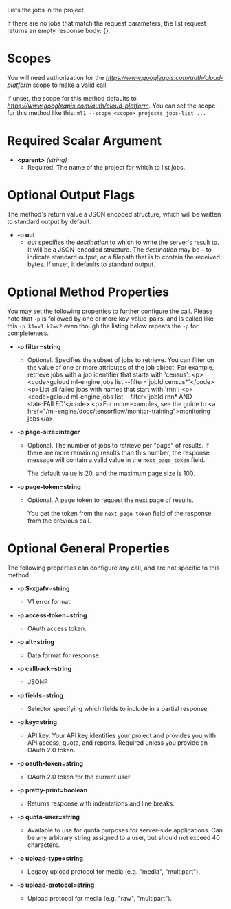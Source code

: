 Lists the jobs in the project.

If there are no jobs that match the request parameters, the list
request returns an empty response body: {}.
# Scopes

You will need authorization for the *https://www.googleapis.com/auth/cloud-platform* scope to make a valid call.

If unset, the scope for this method defaults to *https://www.googleapis.com/auth/cloud-platform*.
You can set the scope for this method like this: `ml1 --scope <scope> projects jobs-list ...`
# Required Scalar Argument
* **&lt;parent&gt;** *(string)*
    - Required. The name of the project for which to list jobs.

# Optional Output Flags

The method's return value a JSON encoded structure, which will be written to standard output by default.

* **-o out**
    - *out* specifies the *destination* to which to write the server's result to.
      It will be a JSON-encoded structure.
      The *destination* may be `-` to indicate standard output, or a filepath that is to contain the received bytes.
      If unset, it defaults to standard output.
# Optional Method Properties

You may set the following properties to further configure the call. Please note that `-p` is followed by one 
or more key-value-pairs, and is called like this `-p k1=v1 k2=v2` even though the listing below repeats the
`-p` for completeness.

* **-p filter=string**
    - Optional. Specifies the subset of jobs to retrieve.
        You can filter on the value of one or more attributes of the job object.
        For example, retrieve jobs with a job identifier that starts with &#39;census&#39;:
        &lt;p&gt;&lt;code&gt;gcloud ml-engine jobs list --filter=&#39;jobId:census*&#39;&lt;/code&gt;
        &lt;p&gt;List all failed jobs with names that start with &#39;rnn&#39;:
        &lt;p&gt;&lt;code&gt;gcloud ml-engine jobs list --filter=&#39;jobId:rnn*
        AND state:FAILED&#39;&lt;/code&gt;
        &lt;p&gt;For more examples, see the guide to
        &lt;a href=&#34;/ml-engine/docs/tensorflow/monitor-training&#34;&gt;monitoring jobs&lt;/a&gt;.

* **-p page-size=integer**
    - Optional. The number of jobs to retrieve per &#34;page&#34; of results. If there
        are more remaining results than this number, the response message will
        contain a valid value in the `next_page_token` field.
        
        The default value is 20, and the maximum page size is 100.

* **-p page-token=string**
    - Optional. A page token to request the next page of results.
        
        You get the token from the `next_page_token` field of the response from
        the previous call.

# Optional General Properties

The following properties can configure any call, and are not specific to this method.

* **-p $-xgafv=string**
    - V1 error format.

* **-p access-token=string**
    - OAuth access token.

* **-p alt=string**
    - Data format for response.

* **-p callback=string**
    - JSONP

* **-p fields=string**
    - Selector specifying which fields to include in a partial response.

* **-p key=string**
    - API key. Your API key identifies your project and provides you with API access, quota, and reports. Required unless you provide an OAuth 2.0 token.

* **-p oauth-token=string**
    - OAuth 2.0 token for the current user.

* **-p pretty-print=boolean**
    - Returns response with indentations and line breaks.

* **-p quota-user=string**
    - Available to use for quota purposes for server-side applications. Can be any arbitrary string assigned to a user, but should not exceed 40 characters.

* **-p upload-type=string**
    - Legacy upload protocol for media (e.g. &#34;media&#34;, &#34;multipart&#34;).

* **-p upload-protocol=string**
    - Upload protocol for media (e.g. &#34;raw&#34;, &#34;multipart&#34;).
